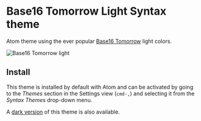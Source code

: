 # Base16 Tomorrow Light Syntax theme

Atom theme using the ever popular [Base16 Tomorrow](http://chriskempson.github.io/base16/#tomorrow) light colors.

![Base16 Tomorrow light](https://cloud.githubusercontent.com/assets/378023/10118588/f1002474-64b6-11e5-9107-b6bedee9777a.png)

## Install

This theme is installed by default with Atom and can be activated by going to the _Themes_ section in the Settings view (`cmd-,`) and selecting it from the _Syntax Themes_ drop-down menu.

A
[dark version](../base16-tomorrow-dark-theme) of this theme is also available.
